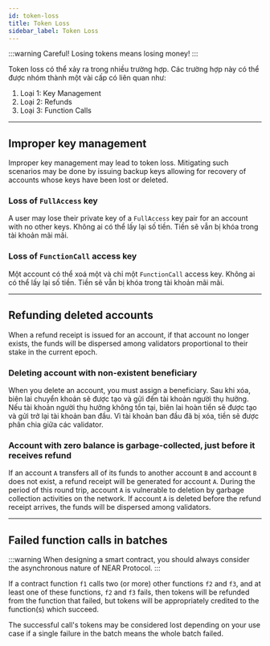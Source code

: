 ```yaml
---
id: token-loss
title: Token Loss
sidebar_label: Token Loss
---
```


:::warning
Careful! Losing tokens means losing money!
:::


Token loss có thể xảy ra trong nhiều trường hợp. Các trường hợp này có thể được nhóm thành một vài cấp có liên quan như:

1. Loại 1: Key Management
2. Loại 2: Refunds
3. Loại 3: Function Calls

---

## Improper key management

Improper key management may lead to token loss. Mitigating such scenarios may be done by issuing backup keys allowing for recovery of accounts whose keys have been lost or deleted.

### Loss of `FullAccess` key

A user may lose their private key of a `FullAccess` key pair for an account with no other keys. Không ai có thể lấy lại số tiền. Tiền sẽ vẫn bị khóa trong tài khoản mãi mãi.

### Loss of `FunctionCall` access key

Một account có thể xoá một và chỉ một `FunctionCall` access key. Không ai có thể lấy lại số tiền. Tiền sẽ vẫn bị khóa trong tài khoản mãi mãi.

---
## Refunding deleted accounts

When a refund receipt is issued for an account, if that account no longer exists, the funds will be dispersed among validators proportional to their stake in the current epoch.

### Deleting account with non-existent beneficiary

When you delete an account, you must assign a beneficiary. Sau khi xóa, biên lai chuyển khoản sẽ được tạo và gửi đến tài khoản người thụ hưởng. Nếu tài khoản người thụ hưởng không tồn tại, biên lai hoàn tiền sẽ được tạo và gửi trở lại tài khoản ban đầu. Vì tài khoản ban đầu đã bị xóa, tiền sẽ được phân chia giữa các validator.

### Account with zero balance is garbage-collected, just before it receives refund

If an account `A` transfers all of its funds to another account `B` and account `B` does not exist, a refund receipt will be generated for account `A`. During the period of this round trip, account `A` is vulnerable to deletion by garbage collection activities on the network. If account `A` is deleted before the refund receipt arrives, the funds will be dispersed among validators.

---
## Failed function calls in batches

:::warning
When designing a smart contract, you should always consider the asynchronous nature of NEAR Protocol.
:::

If a contract function `f1` calls two (or more) other functions `f2` and `f3`, and at least one of these functions, `f2` and `f3` fails, then tokens will be refunded from the function that failed, but tokens will be appropriately credited to the function(s) which succeed.

The successful call's tokens may be considered lost depending on your use case if a single failure in the batch means the whole batch failed.

